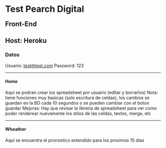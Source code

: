 <h1><b>Test Pearch Digital</b></h1>

<h2 style="margin-top: 15px;">Front-End</h2>
<h2>Host: Heroku </h2>



<h3>Datos</h3>

<span>Usuario: test@test.com</span>
<span>Password: 123</span>

<hr>

<h4>Home</h4>
<p>
    Aqui se podran crear los spreadsheet por usuario (editar y borrarlos) Nota: tiene funciones muy basicas (solo escritura de celdas), los cambios se guardan en la BD cada 10 segundos o se pueden cambiar con el boton guardar Mejoras: Hay que revisar la libreria
    de spreadsheet para ver como poder renderear nuevamente los stilos de las celdas, textos, merge, etc
</p>

<hr>

<h4>Wheather</h4>
<p>
    Aqui se encuentra el pronostico extendido para los proximos 15 dias
</p>